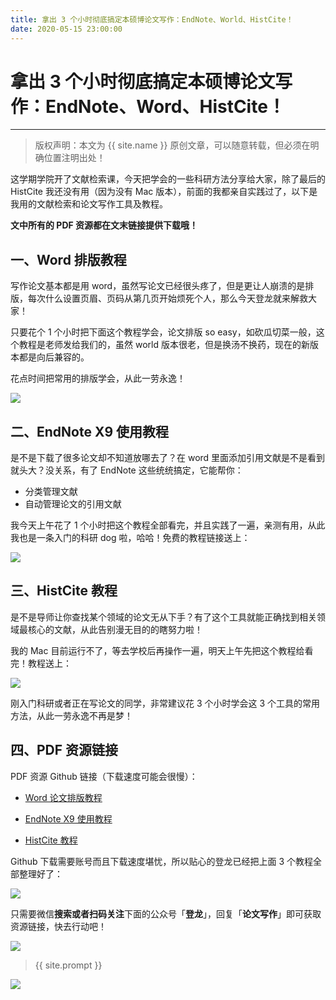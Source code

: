 ```yaml
---
title: 拿出 3 个小时彻底搞定本硕博论文写作：EndNote、World、HistCite！
date: 2020-05-15 23:00:00
---
```

# 拿出 3 个小时彻底搞定本硕博论文写作：EndNote、Word、HistCite！
***
> 版权声明：本文为 {{ site.name }} 原创文章，可以随意转载，但必须在明确位置注明出处！

这学期学院开了文献检索课，今天把学会的一些科研方法分享给大家，除了最后的 HistCite 我还没有用（因为没有 Mac 版本），前面的我都亲自实践过了，以下是我用的文献检索和论文写作工具及教程。

**文中所有的 PDF 资源都在文末链接提供下载哦！**

## 一、Word 排版教程

写作论文基本都是用 word，虽然写论文已经很头疼了，但是更让人崩溃的是排版，每次什么设置页眉、页码从第几页开始烦死个人，那么今天登龙就来解救大家！

只要花个 1 个小时把下面这个教程学会，论文排版 so easy，如砍瓜切菜一般，这个教程是老师发给我们的，虽然 world 版本很老，但是换汤不换药，现在的新版本都是向后兼容的。

花点时间把常用的排版学会，从此一劳永逸！

![](https://dlonng.oss-cn-shenzhen.aliyuncs.com/blog/world_2003.png)



## 二、EndNote X9 使用教程

是不是下载了很多论文却不知道放哪去了？在 word 里面添加引用文献是不是看到就头大？没关系，有了 EndNote 这些统统搞定，它能帮你：

- 分类管理文献
- 自动管理论文的引用文献

我今天上午花了 1 个小时把这个教程全部看完，并且实践了一遍，亲测有用，从此我也是一条入门的科研 dog 啦，哈哈！免费的教程链接送上：

![](https://dlonng.oss-cn-shenzhen.aliyuncs.com/blog/endnote_x9.png)



## 三、HistCite 教程

是不是导师让你查找某个领域的论文无从下手？有了这个工具就能正确找到相关领域最核心的文献，从此告别漫无目的的瞎努力啦！

我的 Mac 目前运行不了，等去学校后再操作一遍，明天上午先把这个教程给看完！教程送上：

![](https://dlonng.oss-cn-shenzhen.aliyuncs.com/blog/histcite.png)

刚入门科研或者正在写论文的同学，非常建议花 3 个小时学会这 3 个工具的常用方法，从此一劳永逸不再是梦！

## 四、PDF 资源链接

PDF 资源 Github 链接（下载速度可能会很慢）：

- [Word 论文排版教程](https://github.com/DLonng/AI-Notes/tree/master/Tools)

- [EndNote X9 使用教程](https://github.com/wanzhenchn/EndNote_Tutorial_Hand_by_Hand)

- [HistCite 教程](https://github.com/wanzhenchn/HistCite_Tutorial)

Github 下载需要账号而且下载速度堪忧，所以贴心的登龙已经把上面 3 个教程全部整理好了：

![](https://dlonng.oss-cn-shenzhen.aliyuncs.com/blog/endnote-worl-histcite-baiduyun.png)

只需要微信**搜索或者扫码关注**下面的公众号「**登龙**」，回复「**论文写作**」即可获取资源链接，快去行动吧！



![](https://dlonng.oss-cn-shenzhen.aliyuncs.com/blog/dlonng_soso.png)




> {{ site.prompt }}



![](https://dlonng.oss-cn-shenzhen.aliyuncs.com/blog/dlonng_qrcode.jpg#pic_center)